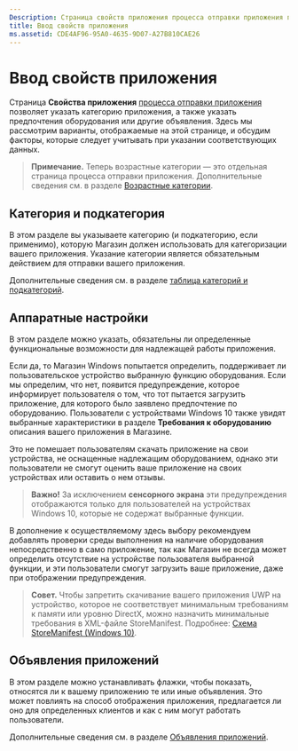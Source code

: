 ```yaml
---
Description: Страница свойств приложения процесса отправки приложения позволяет указать категорию приложения, а также предпочтения оборудования или другие объявления.
title: Ввод свойств приложения
ms.assetid: CDE4AF96-95A0-4635-9D07-A27B810CAE26
---
```


# Ввод свойств приложения

Страница **Свойства приложения** [процесса отправки приложения](app-submissions.md) позволяет указать категорию приложения, а также указать предпочтения оборудования или другие объявления. Здесь мы рассмотрим варианты, отображаемые на этой странице, и обсудим факторы, которые следует учитывать при указании соответствующих данных.

> **Примечание.** Теперь возрастные категории — это отдельная страница процесса отправки приложения. Дополнительные сведения см. в разделе [Возрастные категории](age-ratings.md).

## Категория и подкатегория

В этом разделе вы указываете категорию (и подкатегорию, если применимо), которую Магазин должен использовать для категоризации вашего приложения. Указание категории является обязательным действием для отправки вашего приложения.

Дополнительные сведения см. в разделе [таблица категорий и подкатегорий](category-and-subcategory-table.md).

## Аппаратные настройки


В этом разделе можно указать, обязательны ли определенные функциональные возможности для надлежащей работы приложения.

Если да, то Магазин Windows попытается определить, поддерживает ли пользовательское устройство выбранную функцию оборудования. Если мы определим, что нет, появится предупреждение, которое информирует пользователя о том, что тот пытается загрузить приложение, для которого было заявлено предпочтение по оборудованию. Пользователи с устройствами Windows 10 также увидят выбранные характеристики в разделе **Требования к оборудованию** описания вашего приложения в Магазине.

Это не помешает пользователям скачать приложение на свои устройства, не оснащенные надлежащим оборудованием, однако эти пользователи не смогут оценить ваше приложение на своих устройствах или оставить о нем отзывы.

> **Важно!** За исключением **сенсорного экрана** эти предупреждения отображаются только для пользователей на устройствах Windows 10, которые не содержат выбранные функции.

В дополнение к осуществляемому здесь выбору рекомендуем добавлять проверки среды выполнения на наличие оборудования непосредственно в само приложение, так как Магазин не всегда может определить отсутствие на устройстве пользователя выбранной функции, и эти пользователи смогут загрузить ваше приложение, даже при отображении предупреждения.

> **Совет.** Чтобы запретить скачивание вашего приложения UWP на устройство, которое не соответствует минимальным требованиям к памяти или уровню DirectX, можно назначить минимальные требования в XML-файле StoreManifest. Подробнее: [Схема StoreManifest (Windows 10)](https://msdn.microsoft.com/library/windows/apps/mt617335).

## Объявления приложений


В этом разделе можно устанавливать флажки, чтобы показать, относятся ли к вашему приложению те или иные объявления. Это может повлиять на способ отображения приложения, предлагается ли оно для определенных клиентов и как с ним могут работать пользователи.

Дополнительные сведения см. в разделе [Объявления приложений](app-declarations.md).


<!--HONumber=Mar16_HO1-->


